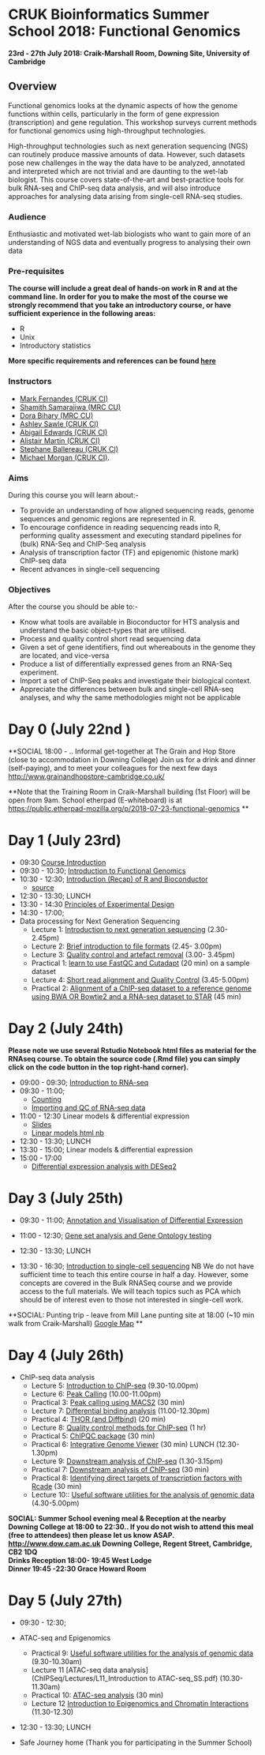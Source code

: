 # CRUK Bioinformatics Summer School 2018: Functional Genomics

**23rd - 27th July 2018: Craik-Marshall Room, Downing Site, University of Cambridge**

## Overview

Functional genomics looks at the dynamic aspects of how the genome functions within cells,
particularly in the form of gene expression (transcription) and gene regulation. This workshop surveys
current methods for functional genomics using high-throughput technologies. 

High-throughput technologies such as next generation sequencing (NGS) can routinely produce massive amounts of data. However, such datasets pose new challenges in the way the data have to be analyzed, annotated and interpreted which are not trivial and are daunting to the wet-lab biologist. This course covers state-of-the-art and best-practice tools for bulk RNA-seq and ChIP-seq data analysis, and will also introduce approaches for analysing data arising from single-cell RNA-seq studies.

### Audience

Enthusiastic and motivated wet-lab biologists who want to gain more of an understanding of NGS data and eventually progress to analysing their own data

### Pre-requisites

**The course will include a great deal of hands-on work in R and at the command line. In order for you to make the most of the course we strongly recommend that you take an introductory course, or have sufficient experience in the following areas:**

- R
- Unix
- Introductory statistics

**More specific requirements and references can be found [here](http://www.cruk.cam.ac.uk/bioinformatics-summer-school-prerequisites)**


### Instructors

- [Mark Fernandes (CRUK CI)](http://www.cruk.cam.ac.uk/core-facilities/bioinformatics-core)
- [Shamith Samarajiwa (MRC CU)](http://www.mrc-cu.cam.ac.uk/research/Shamith-Samarajiwa-folder)
- [Dora Bihary (MRC CU)](http://www.mrc-cu.cam.ac.uk/research/Shamith-Samarajiwa-folder)
- [Ashley Sawle (CRUK CI)](http://www.cruk.cam.ac.uk/core-facilities/bioinformatics-core)
- [Abigail Edwards (CRUK CI)](http://www.cruk.cam.ac.uk/core-facilities/bioinformatics-core)
- [Alistair Martin (CRUK CI)](http://www.cruk.cam.ac.uk/research-groups/caldas-group)
- [Stephane Ballereau (CRUK CI)](http://www.cruk.cam.ac.uk/core-facilities/bioinformatics-core)
- [Michael Morgan (CRUK CI)](http://www.cruk.cam.ac.uk/).  


### Aims
During this course you will learn about:-

- To provide an understanding of how aligned sequencing reads, genome sequences and genomic regions are represented in R.
- To encourage confidence in reading sequencing reads into R, performing quality assessment and executing standard pipelines for (bulk) RNA-Seq and ChIP-Seq analysis 
- Analysis of transcription factor (TF) and epigenomic (histone mark) ChIP-seq data 
- Recent advances in single-cell sequencing

### Objectives
After the course you should be able to:-

- Know what tools are available in Bioconductor for HTS analysis and understand the basic object-types that are utilised.
- Process and quality control short read sequencing data 
- Given a set of gene identifiers, find out whereabouts in the genome they are located, and vice-versa 
- Produce a list of differentially expressed genes from an RNA-Seq experiment.
- Import a set of ChIP-Seq peaks and investigate their biological context.
- Appreciate the differences between bulk and single-cell RNA-seq analyses, and why the same methodologies might not be applicable

# Day 0 (July 22nd )

**SOCIAL
18:00 - ..
Informal get-together at The Grain and Hop Store (close to accommodation in Downing College)
Join us for a drink and dinner (self-paying), and to meet your colleagues for the next few days
http://www.grainandhopstore-cambridge.co.uk/ 

**Note that the Training Room in Craik-Marshall building (1st Floor) will be open from 9am. 
School etherpad (E-whiteboard) is at https://public.etherpad-mozilla.org/p/2018-07-23-functional-genomics **

# Day 1 (July 23rd)

- 09:30 [Course Introduction](Introduction/Session1-intro.html)
- 09:30 - 10:30; [Introduction to Functional Genomics](Introduction/Functional_Genomics_Overview.pdf)
- 10:30 - 12:30; [Introduction (Recap) of R and Bioconductor](Introduction/bioc-intro.nb.html)
  + [source](Introduction/bioc-intro.Rmd)
- 12:30 - 13:30; LUNCH
- 13:30 - 14:30 [Principles of Experimental Design](Introduction/Experimental_Design.pdf)
- 14:30 - 17:00;
- Data processing for Next Generation Sequencing
  + Lecture 1: [Introduction to next generation sequencing](Introduction/SS_DB/Materials/Lectures/L1_Introduction_to_Next_Generation_Sequencing_SS.pdf) (2.30- 2.45pm)
  + Lecture 2: [Brief introduction to file formats](Introduction/SS_DB/Materials/Lectures/L2_fileFormats_DB.pdf) (2.45- 3.00pm)
  + Lecture 3: [Quality control and artefact removal](Introduction/SS_DB/Materials/Lectures/L3_qualityControl_artefactRemoval_DB.pdf) (3.00- 3.45pm)
  + Practical 1: [learn to use FastQC and Cutadapt](ChIPSeq/Practicals/Practical1_fastQC_DB.html) (20 min) on a sample dataset
  + Lecture 4: [Short read alignment and Quality Control](Introduction/SS_DB/Materials/Lectures/L4_Short_Read_Alignment_to_a_Reference-Genome_SS.pdf) (3.45-5.00pm)
  + Practical 2: [Alignment of a ChIP-seq dataset to a reference genome using BWA OR Bowtie2 and a RNA-seq dataset to STAR](ChIPSeq/Practicals/Practical2_alignment_SS.html) (45 min)
    
# Day 2 (July 24th)

**Please note we use several Rstudio Notebook html files as material for the RNAseq course. To obtain the source code
(.Rmd file) you can simply click on the code button in the top right-hand corner).**

- 09:00 - 09:30; [Introduction to RNA-seq](RNASeq2018/html/00_Introduction_to_RNAseq_Analysis.html)
- 09:30 - 11:00; 
  + [Counting](RNASeq2018/html/01_Read_Counts_with_Subread.html)
  + [Importing and QC of RNA-seq data](RNASeq2018/html/02_Preprocessing_Data.nb.html)
- 11:00 - 12:30 Linear models & differential expression
  + [Slides](RNASeq2018/slides/LinearModels.pdf)
  + [Linear models html nb](RNASeq2018/html/03_Linear_Models.nb.html)
- 12:30 - 13:30; LUNCH
- 13:30 - 15:00; Linear models & differential expression
- 15:00 - 17:00 
  + [Differential expression analysis with DESeq2](RNASeq2018/html/04_DE_analysis_with_DESeq2.nb.html)

# Day 3 (July 25th)

- 09:30 - 11:00; [Annotation and Visualisation of Differential Expression](RNASeq2018/html/05_Annotation_and_Visualisation.nb.html)
- 11:00 - 12:30; [Gene set analysis and Gene Ontology testing](RNASeq2018/html/06_Gene_set_testing.nb.html)

- 12:30 - 13:30; LUNCH
- 13:30 - 16:30; [Introduction to single-cell sequencing](SingleCell/index.html) NB We do not have sufficient time
to teach this entire course in half a day. However, some concepts are covered in the Bulk RNASeq course and we provide
access to the full materials. We will teach topics such as PCA which should be of interest even to those not interested in single-cell work.

**SOCIAL: Punting trip - leave from Mill Lane punting site at 18:00 (~10 min walk from Craik-Marshall)
[Google Map](https://www.google.com/maps/dir/Craik-Marshall+Building,+Cambridge/Scudamore's+Mill+Lane+Punting+Station,+Mill+Ln,+Cambridge+CB2+1RS/@52.2021771,0.1169979,17z/data=!3m1!4b1!4m14!4m13!1m5!1m1!1s0x47d8709788f7fb6b:0x117c3858ab077fb0!2m2!1d0.1224918!2d52.2019233!1m5!1m1!1s0x47d870a335f0f833:0xdb33dae59780b590!2m2!1d0.115892!2d52.201511!3e3) **

# Day 4 (July 26th)

- ChIP-seq data analysis
    + Lecture 5: [Introduction to ChIP-seq](ChIPSeq/Lectures//L5_Introduction_to_ChIP-seq_SS.pdf) (9.30-10.00pm)
    + Lecture 6: [Peak Calling](ChIPSeq/Lectures/L6_Peak_Calling_SS.pdf) (10.00-11.00pm)
    + Practical 3: [Peak calling using MACS2](ChIPSeq/Practicals/Practical3_peakcalling_SS.html) (30 min)
    + Lecture 7: [Differential binding analysis](ChIPSeq/Lectures/L7_Differential_binding_analysis_DB.pdf) (11.00-12.30pm)
    + Practical 4: [THOR (and Diffbind)](ChIPSeq/Practicals/Practical4_differentialBinding_DB.html) (20 min)
    + Lecture 8: [Quality control methods for ChIP-seq](ChIPSeq/Lectures/L8_Quality_control_methods_for_ChIP-seq_DB.pdf) (1 hr)
    + Practical 5: [ChIPQC package](ChIPSeq/Practicals/Practical5_ChIPQC_DB.html) (30 min)
    + Practical 6: [Integrative Genome Viewer](ChIPSeq/Practicals/Practical6_IGV_DB.html) (30 min)
    LUNCH (12.30-1.30pm)
    + Lecture 9: [Downstream analysis of ChIP-seq](ChIPSeq/Lectures/L9_Downstream_Analysis_of_ChIP-seq_data_SS.pdf) (1.30-3.15pm)
    + Practical 7: [Downstream analysis of ChIP-seq](ChIPSeq/Practicals/Practical7_Downstream_Analysis_of_ChIP-seq_SS.html) (30 min)
    + Practical 8: [Identifying direct targets of transcription factors with Rcade](ChIPSeq/Practicals/Practical8_Rcade_SS.pdf) (30 min)
    + Lecture 10:: [Useful software utilities for the analysis of genomic data](ChIPSeq/Lectures/L10_Software_utilities_for_computational_genomics_SS.pdf) (4.30-5.00pm)
 
**SOCIAL: Summer School evening meal & Reception at the nearby Downing College at 18:00 to 22:30.. If you do not wish to attend this meal (free to attendees) then please let us know ASAP. http://www.dow.cam.ac.uk  Downing College, Regent Street, Cambridge, CB2 1DQ    
Drinks Reception 18:00- 19:45 West Lodge    
Dinner 19:45 -22:30 Grace Howard Room**    

# Day 5 (July 27th)

- 09:30 - 12:30; 
- ATAC-seq and Epigenomics
  +  Practical 9: [Useful software utilities for the analysis of genomic data](ChIPSeq/Practicals/Practical9_Useful_software_utilities_for_the_analysis_of_genomic_data_SS.html) (9.30-10.30am)
  +  Lecture 11 [ATAC-seq data analysis](ChIPSeq/Lectures/L11_Introduction to ATAC-seq_SS.pdf) (10.30-11.30am)
  +  Practical 10: [ATAC-seq analysis](ChIPSeq/Practicals/) (30 min)
  +  Lecture 12 [Introduction to Epigenomics and Chromatin Interactions](ChIPSeq/Lectures/L12_Introduction_to_Epigenomics_SS.pdf) (11.30-12.30)

- 12:30 - 13:30; LUNCH
- Safe Journey home (Thank you for participating in the Summer School)
  
<!--
## Data
- Mouse mammary data (counts): [https://figshare.com/s/1d788fd384d33e913a2a](https://figshare.com/s/1d788fd384d33e913a2a)
-->
